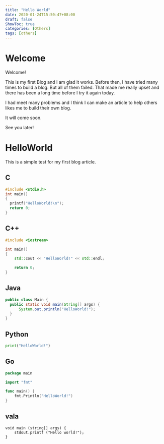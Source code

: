 ```yaml
---
title: "Hello World"
date: 2020-01-24T15:50:47+08:00
draft: false
ShowToc: true
categories: [Others]
tags: [others]
---
```


# Welcome

Welcome!

This is my first Blog and I am glad it works. Before then, I have tried many times to build a blog. But all of them failed. That made me really upset and there has been a long time before I try it again today.

I had meet many problems and I think I can make an article to help others likes me to build their own blog.

It will come soon.

See you later!

# HelloWorld

This is a simple test for my first blog article.

## C

```c
#include <stdio.h>
int main()
{
  printf("HelloWorld!\n");
  return 0;
}
```

## C++

```cpp
#include <iostream>

int main()
{
    std::cout << "HelloWorld!" << std::endl;

    return 0;
}
```

## Java

```java
public class Main {
  public static void main(String[] args) {
      System.out.println("HelloWorld!");
  }
}
```

## Python

```python
print("HelloWorld!")
```

## Go

```go
package main

import "fmt"

func main() {
    fmt.Println("HelloWorld!")
}
```

## vala

```vala
void main (string[] args) {
    stdout.printf ("Hello world!");
}
```
